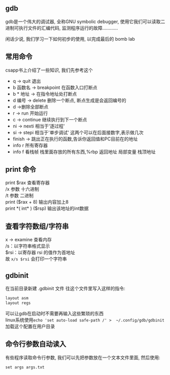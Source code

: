 ## gdb

gdb是一个伟大的调试器, 全称GNU symbolic debugger, 使用它我们可以读取二进制可执行文件的汇编代码, 监测程序运行的故障…………

闲话少说, 我们学习一下如何初步的使用, 以完成最后的 bomb lab

## 常用命令

csapp书上介绍了一些知识, 我们先参考这个  
- q -> quit 退出
- b 函数名 -> breakpoint 在函数入口打断点
- b * 地址 -> 在指令地址处打断点
- d 编号 -> delete 删除一个断点, 断点生成是会返回编号的
- d ->删除全部断点
- r -> run 开始运行
- c -> continue 继续执行到下一个断点
- ni -> nexti 相当于'逐过程'
- si -> stepi 相当于'单步调试' 这两个可以在后面接数字,表示做几次
- finish -> 跳出正在执行的函数,告诉你返回值和PC目前在的地址
- info r 所有寄存器
- info f 看栈帧 栈里面存放的所有东西,%rbp 返回地址 局部变量 栈顶地址

## print 命令

print \$rax 查看寄存器  
/x 参数 十六进制  
/t 参数 二进制  
print ($rax + 8) 输出内容加上8  
print *( int\* ) (\$rsp) 输出该地址的int数据  

## 查看字符数组/字符串
x -> examine 查看内存  
/s：以字符串格式显示  
$rsi：以寄存器 rsi 的值作为首地址  
故 `x/s $rsi` 会打印一个字符串

## gdbinit
在当前目录新建 .gdbinit 文件
往这个文件里写入这样的指令:
```txt
layout asm
layout regs
```
可以让gdb在启动时不需要再输入这些繁琐的东西  
linux系统使用`echo 'set auto-load safe-path /' >  ~/.config/gdb/gdbinit`加载这个配置在用户目录

## 命令行参数自动读入

有些程序读取命令行参数, 我们可以先把参数放在一个文本文件里面, 然后使用:
```
set args args.txt
```